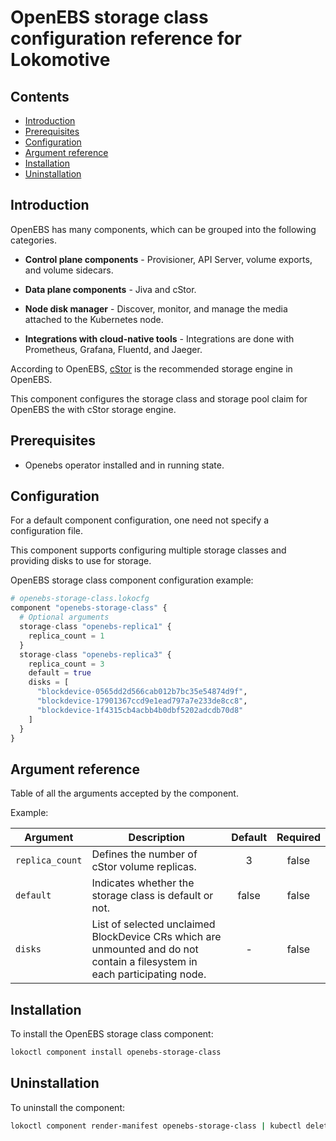 # OpenEBS storage class configuration reference for Lokomotive

## Contents

* [Introduction](#introduction)
* [Prerequisites](#prerequisites)
* [Configuration](#configuration)
* [Argument reference](#argument-reference)
* [Installation](#installation)
* [Uninstallation](#uninstallation)

## Introduction

OpenEBS has many components, which can be grouped into the following categories.

- **Control plane components** - Provisioner, API Server, volume exports, and volume sidecars.

- **Data plane components** - Jiva and cStor.

- **Node disk manager** - Discover, monitor, and manage the media attached to the Kubernetes node.

- **Integrations with cloud-native tools** - Integrations are done with Prometheus, Grafana, Fluentd, and Jaeger.

According to OpenEBS, [cStor](https://docs.openebs.io/docs/next/cstor.html) is the recommended storage engine in OpenEBS.

This component configures the storage class and storage pool claim for OpenEBS the with cStor storage engine.

## Prerequisites

* Openebs operator installed and in running state.

## Configuration

For a default component configuration, one need not specify a configuration file.

This component supports configuring multiple storage classes and providing disks to use for storage.

OpenEBS storage class component configuration example:

```tf
# openebs-storage-class.lokocfg
component "openebs-storage-class" {
  # Optional arguments
  storage-class "openebs-replica1" {
    replica_count = 1
  }
  storage-class "openebs-replica3" {
    replica_count = 3
    default = true
    disks = [
      "blockdevice-0565dd2d566cab012b7bc35e54874d9f",
      "blockdevice-17901367ccd9e1ead797a7e233de8cc8",
      "blockdevice-1f4315cb4acbb4b0dbf5202adcdb70d8"
    ]
  }
}
```

## Argument reference

Table of all the arguments accepted by the component.

Example:

| Argument        | Description                                                                                                                   | Default | Required |
|-----------------|-------------------------------------------------------------------------------------------------------------------------------|:-------:|:--------:|
| `replica_count` | Defines the number of cStor volume replicas.                                                                                  | 3       | false    |
| `default`       | Indicates whether the storage class is default or not.                                                                        | false   | false    |
| `disks`         | List of selected unclaimed BlockDevice CRs which are unmounted and do not contain a filesystem in each participating node.    | -       | false    |

## Installation

To install the OpenEBS storage class component:

```bash
lokoctl component install openebs-storage-class
```
## Uninstallation

To uninstall the component:

```bash
lokoctl component render-manifest openebs-storage-class | kubectl delete -f -
```

